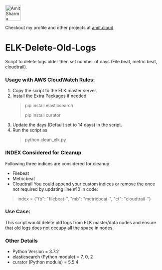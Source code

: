 <a href="https://work.amit.cloud"><img src="https://s3-ap-south-1.amazonaws.com/amitcloud/work.amit.cloud/wp-content/uploads/2019/04/19101016/logo.svg?sanitize=true" title="amit.cloud" alt="Amit Sharma" height="50"></a>

Checkout my profile and other projects at [amit.cloud](http://work.amit.cloud)

# ELK-Delete-Old-Logs
Script to delete logs older then set number of days (File beat, metric beat, cloudtrail).

### Usage with AWS CloudWatch Rules:
1. Copy the script to the ELK master server.
2. Install the Extra Packages if needed.
    >pip install elasticsearch
    >
    >pip install curator
3. Update the days (Default set to 14 days) in the script.
4. Run the script as 
     >python clean_elk.py
### INDEX Considered for Cleanup
Following three indices are considered for cleanup:
- Filebeat
- Metricbeat
- Cloudtrail
You could append your custom indices or remove the once not required by updating line #10 in code:  
> index = {"fb": "filebeat-", "mb": "metricbeat-", "ct": "cloudtrail-"}

### Use Case:
This script would delete old logs from ELK master/data nodes and ensure that old logs does not occupy all the space in nodes.

### Other Details
- Python Version = 3.7.2
- elasticsearch (Python module) = 7, 0, 2
- curator (Python module) = 5.5.4